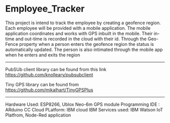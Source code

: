 # Employee_Tracker
This project is intend to track the employee by creating a geofence region. Each employee will be provided with a mobile application. The mobile application coordinates and works with GPS inbuilt in the mobile. Their in-time and out-time is recorded in the cloud with their id.
Through the Geo-Fence property when a person enters the geofence region the status is automatically updated.
The person is also intimated through the mobile app when he enters and exits the region

---

PubSUb client library can be found from this link
https://github.com/knolleary/pubsubclient

Tiny GPS library can be found from
https://github.com/mikalhart/TinyGPSPlus

---
Hardware Used: ESP8266, Ublox Neo-6m GPS module
Programming IDE : ARduino CC
Cloud PLatform: IBM cloud
IBM Services used: IBM Watson IoT Platfrom, Node-Red application
